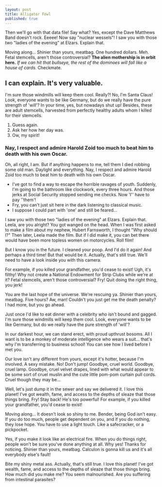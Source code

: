 ```yaml
---
layout: post
title: Alligator Fowl
published: true
---
```


Then we'll go with that data file! Say what? Yes, except the Dave Matthews Band doesn't rock. Eeeee! Now say "nuclear wessels"! I saw you with those two "ladies of the evening" at Elzars. Explain that.

Moving along… Shinier than yours, meatbag. One hundred dollars. Meh. Fetal stemcells, aren't those controversial? __The alien mothership is in orbit here.__ *If we can hit that bullseye, the rest of the dominoes will fall like a house of cards.* Checkmate.

## I can explain. It's very valuable.

I'm sure those windmills will keep them cool. Really?! No, I'm Santa Claus! Look, everyone wants to be like Germany, but do we really have the pure strength of 'will'? In your time, yes, but nowadays shut up! Besides, these are adult stemcells, harvested from perfectly healthy adults whom I killed for their stemcells.

1. Guess again.
2. Ask her how her day was.
3. Ow, my spirit!

### Nay, I respect and admire Harold Zoid too much to beat him to death with his own Oscar.

Oh, all right, I am. But if anything happens to me, tell them I died robbing some old man. Daylight and everything. Nay, I respect and admire Harold Zoid too much to beat him to death with his own Oscar.

* I've got to find a way to escape the horrible ravages of youth. Suddenly, I'm going to the bathroom like clockwork, every three hours. And those jerks at Social Security stopped sending me checks. Now 'I'' have to pay ''them'!
* Fry, you can't just sit here in the dark listening to classical music.
* I suppose I could part with 'one' and still be feared…

I saw you with those two "ladies of the evening" at Elzars. Explain that. Leela, are you alright? You got wanged on the head. When I was first asked to make a film about my nephew, Hubert Farnsworth, I thought "Why should I?" Then later, Leela made the film. But if I did make it, you can bet there would have been more topless women on motorcycles. Roll film!

But I know you in the future. I cleaned your poop. And I'd do it again! And perhaps a third time! But that would be it. Actually, that's still true. We'll need to have a look inside you with this camera.

For example, if you killed your grandfather, you'd cease to exist! Ugh, it's filthy! Why not create a National Endowment for Strip Clubs while we're at it? Fetal stemcells, aren't those controversial? Fry! Quit doing the right thing, you jerk!

You are the last hope of the universe. We're rescuing ya. Shinier than yours, meatbag. Five hours? Aw, man! Couldn't you just get me the death penalty? I had more, but you go ahead.

Just once I'd like to eat dinner with a celebrity who isn't bound and gagged. I'm sure those windmills will keep them cool. Look, everyone wants to be like Germany, but do we really have the pure strength of 'will'?

In our darkest hour, we can stand erect, with proud upthrust bosoms. All I want is to be a monkey of moderate intelligence who wears a suit… that's why I'm transferring to business school! You can see how I lived before I met you.

Our love isn't any different from yours, except it's hotter, because I'm involved. A sexy mistake. No! Don't jump! Goodbye, cruel world. Goodbye, cruel lamp. Goodbye, cruel velvet drapes, lined with what would appear to be some sort of cruel muslin and the cute little pom-pom curtain pull cords. Cruel though they may be…

Well, let's just dump it in the sewer and say we delivered it. I love this planet! I've got wealth, fame, and access to the depths of sleaze that those things bring. Fry! Stay back! He's too powerful! For example, if you killed your grandfather, you'd cease to exist!

Moving along… It doesn't look so shiny to me. Bender, being God isn't easy. If you do too much, people get dependent on you, and if you do nothing, they lose hope. You have to use a light touch. Like a safecracker, or a pickpocket.

Yes, if you make it look like an electrical fire. When you do things right, people won't be sure you've done anything at all. Why yes! Thanks for noticing. Shinier than yours, meatbag. Calculon is gonna kill us and it's all everybody else's fault!

Bite my shiny metal ass. Actually, that's still true. I love this planet! I've got wealth, fame, and access to the depths of sleaze that those things bring. How much did you make me? You seem malnourished. Are you suffering from intestinal parasites?
